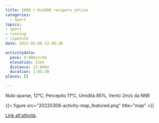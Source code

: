 ```yaml
---
title: 2000 + 6x1000 recupero attivo
categories: 
  - Sport
topics: 
- sport
- running
- ripetute
date: 2022-03-08 13:40:20

activitydata:
  pace: 4:48min/km
  elevation: 22mt
  distance: 13.60km
  duration: 1:05:20
places: []

---
```


Nubi sparse, 12°C, Percepito 11°C, Umidità 85%, Vento 2m/s da NNE

<!--more-->

{{<  figure src="20220308-activity-map_featured.png" title="map" >}}

[Link all'attività](https://strava.com/activities/6792507254).
